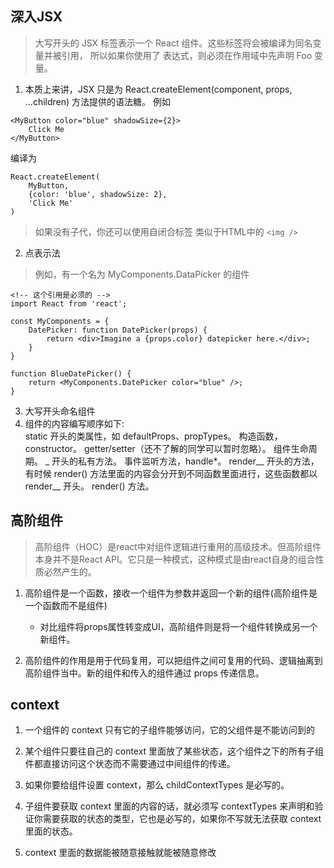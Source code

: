 ## 深入JSX
> 大写开头的 JSX 标签表示一个 React 组件。这些标签将会被编译为同名变量并被引用，
> 所以如果你使用了 <Foo /> 表达式，则必须在作用域中先声明 Foo 变量。
1. 本质上来讲，JSX 只是为 React.createElement(component, props, ...children) 方法提供的语法糖。
例如
```
<MyButton color="blue" shadowSize={2}>
    Click Me
</MyButton>
```
编译为
```
React.createElement(
    MyButton,
    {color: 'blue', shadowSize: 2},
    'Click Me'
)
```
> 如果没有子代，你还可以使用自闭合标签 类似于HTML中的 ` <img /> `

2. 点表示法
> 例如，有一个名为 MyComponents.DataPicker 的组件
```
<!-- 这个引用是必须的 -->
import React from 'react';

const MyComponents = {
    DatePicker: function DatePicker(props) {
        return <div>Imagine a {props.color} datepicker here.</div>;
    }
}

function BlueDatePicker() {
    return <MyComponents.DatePicker color="blue" />;
}
```

3. 大写开头命名组件
4. 组件的内容编写顺序如下:    
    static 开头的类属性，如 defaultProps、propTypes。
    构造函数，constructor。
    getter/setter（还不了解的同学可以暂时忽略）。
    组件生命周期。
    _ 开头的私有方法。
    事件监听方法，handle*。
    render__ 开头的方法，有时候 render() 方法里面的内容会分开到不同函数里面进行，这些函数都以 render__ 开头。
    render() 方法。

## 高阶组件
> 高阶组件（HOC）是react中对组件逻辑进行重用的高级技术。但高阶组件本身并不是React API。它只是一种模式，这种模式是由react自身的组合性质必然产生的。

1. 高阶组件是一个函数，接收一个组件为参数并返回一个新的组件(高阶组件是一个函数而不是组件)
    - 对比组件将props属性转变成UI，高阶组件则是将一个组件转换成另一个新组件。

2. 高阶组件的作用是用于代码复用，可以把组件之间可复用的代码、逻辑抽离到高阶组件当中。新的组件和传入的组件通过 props 传递信息。

## context
1. 一个组件的 context 只有它的子组件能够访问，它的父组件是不能访问到的

2. 某个组件只要往自己的 context 里面放了某些状态，这个组件之下的所有子组件都直接访问这个状态而不需要通过中间组件的传递。

3. 如果你要给组件设置 context，那么 childContextTypes 是必写的。

4. 子组件要获取 context 里面的内容的话，就必须写 contextTypes 来声明和验证你需要获取的状态的类型，它也是必写的，如果你不写就无法获取 context 里面的状态。

5. context 里面的数据能被随意接触就能被随意修改